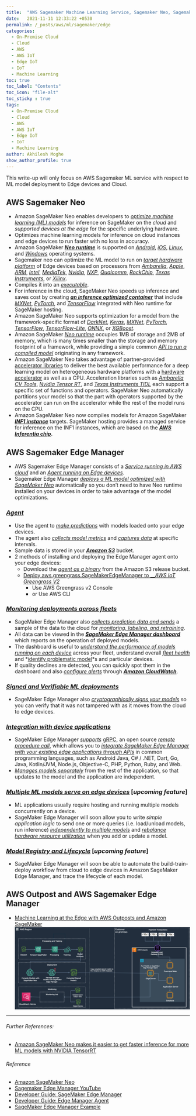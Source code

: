 ```yaml
---
title:  "AWS Sagemaker Machine Learning Service, Sagemaker Neo, Sagemaker Edge Manager"
date:   2021-11-11 12:33:22 +0530
permalink: /_posts/aws/ml/sagemaker/edge
categories:
  - On-Premise Cloud
  - Cloud
  - AWS
  - AWS IoT
  - Edge IoT
  - IoT
  - Machine Learning
toc: true
toc_label: "Contents"
toc_icon: "file-alt"
toc_sticky : true
tags:
  - On-Premise Cloud
  - Cloud
  - AWS
  - AWS IoT
  - Edge IoT
  - IoT
  - Machine Learning
author: Akhilesh Moghe
show_author_profile: true
---
```


This write-up will only focus on AWS Sagemaker ML service with respect to ML model deployment to Edge devices and Cloud.

## AWS Sagemaker Neo
- Amazon SageMaker Neo enables developers to *<u>optimize machine learning (ML) models</u>* for inference on SageMaker on the *cloud* and *supported devices at the edge* for the specific underlying hardware.
- Optimizes machine learning models for inference on cloud instances and edge devices to run faster with no loss in accuracy.
- Amazon SageMaker __*<u>Neo runtime</u>*__ is supported on *<u>Android</u>*, *<u>iOS</u>*, *<u>Linux</u>*, and *<u>Windows</u>* operating systems.
- Sagemaker neo can optimize the ML model to run on *<u>target hardware platform</u>* of Edge devices based on processors from *<u>Ambarella</u>*, *<u>Apple</u>*, *<u>ARM</u>*, *<u>Intel</u>*, *<u>MediaTek</u>*, *<u>Nvidia</u>*, *<u>NXP</u>*, *<u>Qualcomm</u>*, *<u>RockChip</u>*, *<u>Texas Instruments</u>*, or *<u>Xilinx</u>*.
- Compiles it into an *<u>executable</u>*.
- For inference in the cloud, SageMaker Neo speeds up inference and saves cost by creating __*<u>an inference optimized container</u>*__ that include *<u>MXNet</u>*, *<u>PyTorch</u>*, and *<u>TensorFlow</u>* integrated with Neo runtime for SageMaker hosting.
- Amazon SageMaker Neo supports optimization for a model from the framework-specific format of *<u>DarkNet</u>*, *<u>Keras</u>*, *<u>MXNet</u>*, *<u>PyTorch</u>*, *<u>TensorFlow</u>*, *<u>TensorFlow-Lite</u>*, *<u>ONNX</u>*, or *<u>XGBoost</u>*.
- Amazon SageMaker *<u>Neo runtime</u>* occupies 1MB of storage and 2MB of memory, which is many times smaller than the storage and memory footprint of a framework, while providing a simple common *<u>API to run a compiled model</u>* originating in any framework.
- Amazon SageMaker Neo takes advantage of partner-provided <u>accelerator libraries</u> to deliver the best available performance for a deep learning model on heterogeneous hardware platforms with a <u>hardware accelerator</u> as well as a CPU. Acceleration libraries such as *<u>Ambarella CV Tools</u>*, *<u>Nvidia Tensor RT</u>*, and *<u>Texas Instruments TIDL</u>* each support a specific set of functions and operators. SageMaker Neo automatically partitions your model so that the part with operators supported by the accelerator can run on the accelerator while the rest of the model runs on the CPU.
- Amazon SageMaker Neo now compiles models for Amazon SageMaker __*<u>INF1 instance</u>*__ targets. SageMaker hosting provides a managed service for inference on the INF1 instances, which are based on the __*<u>AWS Inferentia chip</u>*__.

## AWS Sagemaker Edge Manager
- AWS Sagemaker Edge Manager consists of a *<u>Service running in AWS cloud</u>* and an *<u>Agent running on Edge devices</u>*.
- Sagemaker Edge Manager *<u>deploys a ML model optimized with SageMaker Neo</u>* automatically so you don’t need to have Neo runtime installed on your devices in order to take advantage of the model optimizations.

### *<u>Agent</u>*
- Use the agent to *<u>make predictions</u>* with models loaded onto your edge devices.
- The agent also *<u>collects model metrics</u>* and *<u>captures data</u>* at specific intervals.
- Sample data is stored in your __*<u>Amazon S3</u>*__ bucket.
- 2 methods of installing and deploying the Edge Manager agent onto your edge devices:
  - Download the *<u>agent as a binary</u>* from the Amazon S3 release bucket.
  - [Deploy aws.greengrass.SageMakerEdgeManager to __*<u>AWS IoT Greengrass V2</u>*](https://docs.aws.amazon.com/greengrass/v2/developerguide/use-sagemaker-edge-manager.html)
    - Use AWS Greengrass v2 Console
    - or Use AWS CLI

### *<u>Monitoring deployments across fleets</u>*
- SageMaker Edge Manager also *<u>collects prediction data and sends</u>* a sample of the data to the cloud for *<u>monitoring, labeling, and retraining</u>*.
- All data can be viewed in the __*<u>SageMaker Edge Manager dashboard</u>*__ which reports on the operation of deployed models.
- The dashboard is useful to *<u>understand the performance of models running on each device</u>* across your fleet, understand overall *<u>fleet health</u>* and *<u>identify problematic model</u>*s and particular devices.
- If quality declines are detected, you can quickly spot them in the dashboard and also *<u>configure alerts</u>* through __*<u>Amazon CloudWatch</u>*__.

### *<u>Signed and Verifiable ML deployments</u>*
- SageMaker Edge Manager also *<u>cryptographically signs your models</u>* so you can verify that it was not tampered with as it moves from the cloud to edge devices.

### *<u>Integration with device applications</u>*
- SageMaker Edge Manager *<u>supports</u>* [gRPC](https://grpc.io/), an open source *<u>remote procedure call</u>*, which allows you to *<u>integrate SageMaker Edge Manager with your existing edge applications through APIs</u>* in common programming languages, such as Android Java, C# / .NET, Dart, Go, Java, Kotlin/JVM, Node.js, Objective-C, PHP, Python, Ruby, and Web.
- *<u>Manages models separately</u>* from the rest of the application, so that updates to the model and the application are independent.

### *<u>Multiple ML models serve on edge devices</u>* [*upcoming feature*]
- ML applications usually require hosting and running multiple models concurrently on a device.
- SageMaker Edge Manager will soon allow you to write *simple application logic* to send one or more queries (i.e. load/unload models, run inference) *<u>independently to multiple models</u>* and *<u>rebalance hardware resource utilization</u>* when you add or update a model.

### *<u>Model Registry and Lifecycle</u>* [*upcoming feature*]
- SageMaker Edge Manager will soon be able to automate the build-train-deploy workflow from cloud to edge devices in Amazon SageMaker Edge Manager, and trace the lifecycle of each model.

## AWS Outpost and AWS Sagemaker Edge Manager
  - [Machine Learning at the Edge with AWS Outposts and Amazon SageMaker](https://aws.amazon.com/blogs/machine-learning/machine-learning-at-the-edge-with-aws-outposts-and-amazon-sagemaker/)
  ![aws-outpost-sagemaker-edge-manager](/assets/images/aws/aws-outpost-sagemaker-edge-manager.png)

  ---

###### Further References:
- [Amazon SageMaker Neo makes it easier to get faster inference for more ML models with NVIDIA TensorRT](https://aws.amazon.com/blogs/machine-learning/amazon-sagemaker-neo-makes-it-easier-to-get-faster-inference-for-more-ml-models-with-nvidia-tensorrt/)


###### Reference
- [Amazon SageMaker Neo](https://aws.amazon.com/sagemaker/neo/)
- [Sagemaker Edge Manager YouTube](https://www.youtube.com/watch?v=zS0Q3bdsLiU&t=3s&ab_channel=AmazonWebServices)
- [Developer Guide: SageMaker Edge Manager](https://docs.aws.amazon.com/sagemaker/latest/dg/edge.html)
- [Developer Guide: Edge Manager Agent](https://docs.aws.amazon.com/sagemaker/latest/dg/edge-device-fleet-about.html)
- [SageMaker Edge Manager Example](https://sagemaker-examples.readthedocs.io/en/latest/sagemaker_edge_manager/sagemaker_edge_example/sagemaker_edge_example.html?highlight=edge)



